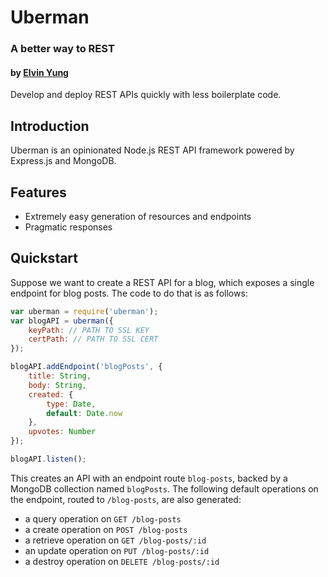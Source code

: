 # Uberman
### A better way to REST
#### by [Elvin Yung](https://github.com/elvinyung)

Develop and deploy REST APIs quickly with less boilerplate code.

## Introduction
Uberman is an opinionated Node.js REST API framework powered by Express.js and MongoDB. 

## Features
* Extremely easy generation of resources and endpoints
* Pragmatic responses

## Quickstart
Suppose we want to create a REST API for a blog, which exposes a single endpoint for blog posts. The code to do that is as follows:
    
```javascript
var uberman = require('uberman');
var blogAPI = uberman({
    keyPath: // PATH TO SSL KEY
    certPath: // PATH TO SSL CERT
});

blogAPI.addEndpoint('blogPosts', {
    title: String,
    body: String,
    created: {
        type: Date,
        default: Date.now
    },
    upvotes: Number
});

blogAPI.listen();
```

This creates an API with an endpoint route `blog-posts`, backed by a MongoDB collection named `blogPosts`. The following default operations on the endpoint, routed to `/blog-posts`, are also generated:
* a query operation on `GET /blog-posts`
* a create operation on `POST /blog-posts`
* a retrieve operation on `GET /blog-posts/:id`
* an update operation on `PUT /blog-posts/:id`
* a destroy operation on `DELETE /blog-posts/:id`